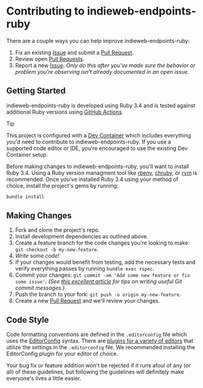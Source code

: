 # Contributing to indieweb-endpoints-ruby

There are a couple ways you can help improve indieweb-endpoints-ruby:

1. Fix an existing [Issue][issues] and submit a [Pull Request][pulls].
1. Review open [Pull Requests][pulls].
1. Report a new [Issue][issues]. _Only do this after you've made sure the behavior or problem you're observing isn't already documented in an open issue._

## Getting Started

indieweb-endpoints-ruby is developed using Ruby 3.4 and is tested against additional Ruby versions using [GitHub Actions](https://github.com/indieweb/indieweb-endpoints-ruby/actions).

> [!TIP]
> This project is configured with a [Dev Container](https://containers.dev) which includes everything you'd need to contribute to indieweb-endpoints-ruby. If you use a supported code editor or IDE, you're encouraged to use the existing Dev Container setup.

Before making changes to indieweb-endpoints-ruby, you'll want to install Ruby 3.4. Using a Ruby version managment tool like [rbenv](https://github.com/rbenv/rbenv), [chruby](https://github.com/postmodern/chruby), or [rvm](https://github.com/rvm/rvm) is recommended. Once you've installed Ruby 3.4 using your method of choice, install the project's gems by running:

```sh
bundle install
```

## Making Changes

1. Fork and clone the project's repo.
2. Install development dependencies as outlined above.
3. Create a feature branch for the code changes you're looking to make: `git checkout -b my-new-feature`.
4. _Write some code!_
5. If your changes would benefit from testing, add the necessary tests and verify everything passes by running `bundle exec rspec`.
6. Commit your changes: `git commit -am 'Add some new feature or fix some issue'`. _(See [this excellent article](https://cbea.ms/git-commit/) for tips on writing useful Git commit messages.)_
7. Push the branch to your fork: `git push -u origin my-new-feature`.
8. Create a new [Pull Request][pulls] and we'll review your changes.

## Code Style

Code formatting conventions are defined in the `.editorconfig` file which uses the [EditorConfig](https://editorconfig.org) syntax. There are [plugins for a variety of editors](https://editorconfig.org/#download) that utilize the settings in the `.editorconfig` file. We recommended installing the EditorConfig plugin for your editor of choice.

Your bug fix or feature addition won't be rejected if it runs afoul of any (or all) of these guidelines, but following the guidelines will definitely make everyone's lives a little easier.

[issues]: https://github.com/indieweb/indieweb-endpoints-ruby/issues
[pulls]: https://github.com/indieweb/indieweb-endpoints-ruby/pulls
